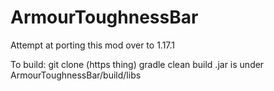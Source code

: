 # ArmourToughnessBar

Attempt at porting this mod over to 1.17.1


To build:
git clone (https thing)
gradle clean build
.jar is under 
ArmourToughnessBar/build/libs
